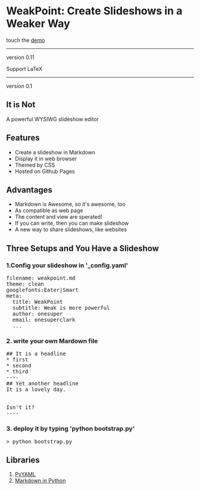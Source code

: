 # WeakPoint: Create Slideshows in a Weaker Way

touch the [demo](http://blog.chengyichao.info/weakpoint/)

------------
version 0.11

Support LaTeX 

---------------

version 0.1

## It is Not

A powerful WYSIWG slideshow editor  


## Features


* Create a slideshow in Markdown
* Display it in web browser
* Themed by CSS
* Hosted on Github Pages


## Advantages

* Markdown is Awesome, so it's awesome, too
* As compatible as web page
* The content and view are sperated!
* If you can write, then you can make slideshow
* A new way to share slideshows, like websites

## Three Setups and You Have a Slideshow
 
###  1.Config your slideshow in '_config.yaml'

<pre>
filename: weakpoint.md
theme: clean
googlefonts:Eater|Smart
meta:
  title: WeakPoint
  subtitle: Weak is more powerful
  author: onesuper
  email: onesuperclark
  ...
</pre>

### 2. write your own Mardown file 

<pre>
## It is a headline
* first
* second
* third
----
## Yet another headline
It is a lovely day.


Isn't it?
----
</pre>

### 3. deploy it by typing 'python bootstrap.py'

<pre>
> python bootstrap.py
</pre>

## Libraries

1. [PyYAML](http://pyyaml.org/)
2. [Markdown in Python](http://freewisdom.org/projects/python-markdown/)

